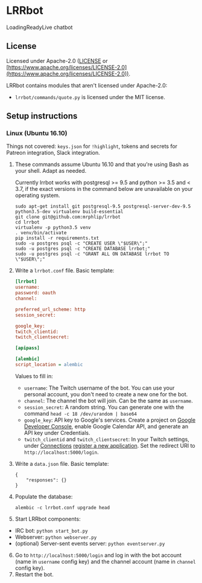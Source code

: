 # LRRbot

LoadingReadyLive chatbot

## License

Licensed under Apache-2.0 ([LICENSE](LICENSE) or [https://www.apache.org/licenses/LICENSE-2.0](https://www.apache.org/licenses/LICENSE-2.0)).

LRRbot contains modules that aren't licensed under Apache-2.0:

 * `lrrbot/commands/quote.py` is licensed under the MIT license.

## Setup instructions

### Linux (Ubuntu 16.10)
Things not covered: `keys.json` for `!highlight`, tokens and secrets for Patreon integration, Slack integration.

 1. These commands assume Ubuntu 16.10 and that you're using Bash as your shell. Adapt as needed.
	
	Currently lrrbot works with postgresql >= 9.5 and python >= 3.5 and < 3.7, if the exact versions in the command below are unavailable on your operating system.
    ```
    sudo apt-get install git postgresql-9.5 postgresql-server-dev-9.5 python3.5-dev virtualenv build-essential
    git clone git@github.com:mrphlip/lrrbot
    cd lrrbot
    virtualenv -p python3.5 venv
    . venv/bin/activate
    pip install -r requirements.txt
    sudo -u postgres psql -c "CREATE USER \"$USER\";"
    sudo -u postgres psql -c "CREATE DATABASE lrrbot;"
    sudo -u postgres psql -c "GRANT ALL ON DATABASE lrrbot TO \"$USER\";"
    ```

 2. Write a `lrrbot.conf` file. Basic template:

    ```ini
    [lrrbot]
    username: 
    password: oauth
    channel: 

    preferred_url_scheme: http
    session_secret: 

    google_key:
    twitch_clientid:
    twitch_clientsecret:

    [apipass]

    [alembic]
    script_location = alembic
    ```

    Values to fill in:

    * `username`: The Twitch username of the bot. You can use your personal account, you don't need to create a new one for the bot.
    * `channel`: The channel the bot will join. Can be the same as `username`.
    * `session_secret`: A random string. You can generate one with the command `head -c 18 /dev/urandom | base64`
    * `google_key`: API key to Google's services. Create a project on [Google Developer Console](https://console.developers.google.com/),
        enable Google Calendar API, and generate an API key under Credentials.
    * `twitch_clientid` and `twitch_clientsecret`: In your Twitch settings, under [Connections](https://www.twitch.tv/settings/connections)
        [register a new application](https://www.twitch.tv/kraken/oauth2/clients/new). Set the redirect URI to `http://localhost:5000/login`. 


 3. Write a `data.json` file. Basic template:
    ```
    {
        "responses": {}
    }
    ```

 4. Populate the database:
    ```
    alembic -c lrrbot.conf upgrade head
    ```
 5. Start LRRbot components:
   * IRC bot: `python start_bot.py`
   * Webserver: `python webserver.py`
   * (optional) Server-sent events server: `python eventserver.py`
 6. Go to `http://localhost:5000/login` and log in with the bot account (name in `username` config key) and the channel account (name in `channel` config key).
 7. Restart the bot.

